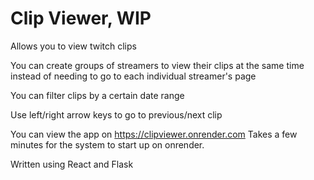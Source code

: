 # Clip Viewer, WIP
Allows you to view twitch clips

You can create groups of streamers to view their clips at the same time instead of needing to go to each individual streamer's page

You can filter clips by a certain date range

Use left/right arrow keys to go to previous/next clip

You can view the app on https://clipviewer.onrender.com
Takes a few minutes for the system to start up on onrender.

Written using React and Flask
